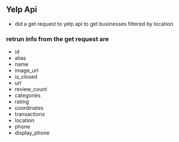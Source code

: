 ## Yelp Api

- did a get request to yelp api to get businesses filtered by location 

### retrun info from the get request are 

- id
-  alias
-  name
-  image_url
-  is_closed
-  url
-  review_count 
- categories
- rating
- coordinates
- transactions
- location
- phone
- display_phone